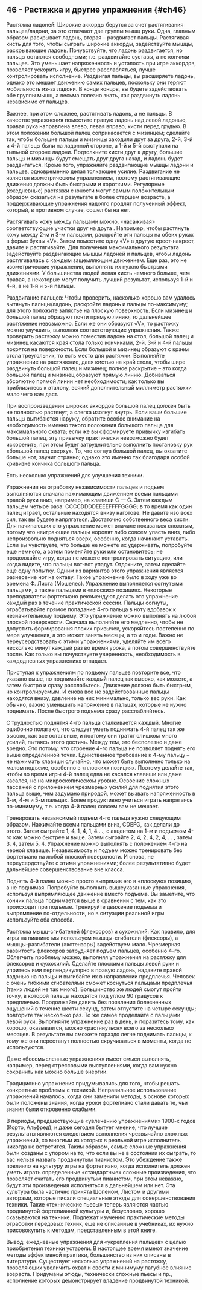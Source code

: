 ## 46 - Растяжка и другие упражнения {#ch46}

Растяжка ладоней: Широкие аккорды берутся за счет растягивания пальцев/ладони, за это отвечают две группы мышц руки. Одна, главным образом раскрывает ладонь, вторая – раздвигает пальцы. Растягивая кисть для того, чтобы сыграть широкие аккорды, задействуйте мышцы, раскрывающие ладонь. Почувствуйте, что ладонь раздвигается, но пальцы остаются свободными; т.е. раздвигайте суставы, а не кончики пальцев. Это уменьшает напряженность и усталость при игре аккордов, позволяет ускорить игру, быстрее расслабляться, лучше контролировать исполнение. Раздвигая пальцы, вы расширяете ладонь, однако это мешает движению самих пальцев, поскольку они теряют мобильность из-за ладони. В конце концов, вы будете задействовать обе группы мышц, а весьма полезно знать, как раздвинуть ладонь независимо от пальцев.

Важнее, при этом сложнее, растягивать ладонь, а не пальцы. В качестве упражнения поместите правую ладонь над левой ладонью, правая рука направлена влево, левая вправо, кисти перед грудью. В этом положении большой палец соприкасается с мизинцем; сделайте так, чтобы большие пальцы и мизинцы заходили друг за друга, 2-й, 3-й и 4-й пальцы были на ладонной стороне, а 1-й и 5-й выступали на тыльной стороне ладони. Подтолкните кисти друг к другу, большие пальцы и мизинцы будут смещать друг друга назад, и ладонь будет раздвигаться. Кроме того, упражняйте раздвигающие мышцы ладони и пальцев, одновременно делая толкающее усилие. Раздвигание не является изометрическим упражнением, поэтому растягивающие движения должны быть быстрыми и короткими. Регулярные (ежедневные) растяжки с юности могут самым положительным образом сказаться на результате в более старшем возрасте, а поддерживающие упражнения надолго продлят полученный эффект, который, в противном случае, сошел бы на нет.

Растягивать кожу между пальцами можно, «насаживая» соответствующие участки друг на друга . Например, чтобы растянуть кожу между 2-м и 3-м пальцами, раскройте эти пальцы на обеих руках в форме буквы «V». Затем поместите одну «V» в другую крест-накрест, давите и растягивайте. Для получения максимального результата задействуйте раздвигающие мышцы ладоней и пальцев, чтобы ладонь растягивалась с каждым защемляющим движением. Еще раз, это не изометрические упражнения, выполнять их нужно быстрыми движениями. У большинства людей левая кисть немного больше, чем правая, а некоторые могут получить лучший результат, используя 1-й и 4-й, а не 1-й и 5-й пальцы.

Раздвигание пальцев: Чтобы проверить, насколько хорошо вам удалось вытянуть пальцы/ладонь, раскройте ладонь и пальцы по-максимуму; для этого положите запястье на плоскую поверхность. Если мизинец и большой палец образуют почти прямую линию, то дальнейшее растяжение невозможно. Если же они образуют «V», то растяжку можно улучшить, выполняя соответствующие упражнения. Также проверить растяжку можно поместив ладонь на стол, большой палец и мизинец касаются края стола только кончиками, 2-й, 3-й и 4-й пальцы покоятся на поверхности. Если большой и мизинец образуют с краем стола треугольник, то есть место для растяжки. Выполняйте упражнение на растяжение, давя кистью на край стола, чтобы шире раздвинуть большой палец и мизинец; полное раскрытие – это когда большой палец и мизинец образуют прямую линию. Добиваться абсолютно прямой линии нет необходимости; как только вы приблизитесь к эталону, всякий дополнительный миллиметр растяжки мало чего вам даст.

При воспроизведении широких аккордов большой палец должен быть не полностью растянут, а слегка изогнут внутрь. Если ваши большие пальцы выгибаются наружу, обратите особое внимание на необходимость именно такого положения большого пальца для максимального охвата; если же вы сформируете привычку изгибать большой палец, эту привычку практически невозможно будет искоренить, при этом будет затруднительно выполнить постановку рук «большой палец сверху». То, что согнув большой палец, вы охватите больше нот, звучит странно; однако это именно так благодаря особой кривизне кончика большого пальца.

Есть несколько упражнений для улучшения техники.

Упражнения на отработку независимости пальцев и подъем выполняются сначала нажимающим движением всеми пальцами правой руки вниз, например, на клавиши C — G. Затем каждым пальцем четыре раза: CCCCDDDDEEEEFFFFGGGG; в то время как один палец играет, остальные находятся внизу наготове. Не давите изо всех сил, так вы будете напрягаться. Достаточно собственного веса кисти. Для начинающих это упражнение может вначале показаться сложным, потому что неиграющие пальцы норовят либо совсем упасть вниз, либо непроизвольно подняться вверх, особенно, когда начинают уставать. Если вы чувствуете, что больше не можете их удерживать, попробуйте еще немного, а затем поменяйте руки или остановитесь; не продолжайте игру, когда не можете контролировать ситуацию, или когда видите, что пальцы вот-вот упадут. Отдохните, затем сделайте еще одну попытку. Одним из вариантов этого упражнения является разнесение нот на октаву. Такое упражнение было в ходу уже во времена Ф. Листа (Мошелес). Упражнение выполняется согнутыми пальцами, а также пальцами в «плоских» позициях. Некоторые преподаватели фортепиано рекомендуют делать это упражнение каждый раз в течение практической сессии. Пальцы согнуты, отрабатывайте прямое попадание 4-го пальца в ноту вдобавок к незначительному подъему. Это упражнение можно выполнять на любой плоской поверхности. Сначала выполняйте его медленно, чтобы не допустить формирования плохих привычек, ускоряйтесь постепенно по мере улучшения, а это может занять месяцы, а то и годы. Важно не переусердствовать с этими упражнениями, уделяйте им всего несколько минут каждый раз во время урока, а потом совершенствуйте после. Как только вы почувствуете уверенность, необходимость в каждодневных упражнениях отпадает.

Приступая к упражнениям по подъему пальцев повторите все, что указано выше, но поднимайте каждый палец так высоко, как можете, а затем быстро и сразу расслабьтесь. Движение должно быть быстрым, но контролируемым. И снова все не задействованные пальцы находятся внизу, давление на них минимально, только вес руки. Как обычно, важно уменьшить напряжение в пальцах, которые не нужно поднимать. После быстрого подъема сразу расслабляйтесь.

С трудностью поднятия 4-го пальца сталкивается каждый. Многие ошибочно полагают, что следует уметь поднимать 4-й палец так же высоко, как все остальные, и поэтому они тратят слишком много усилий, пытаясь этого достичь. Между тем, это бесполезно и даже вредно. Это потому, что строение 4-го пальца не позволяет поднять его выше определенной точки. Единственное требование к 4-му пальцу – не нажимать клавиши случайно, что может быть выполнено только на малом подъеме, особенно в «плоских» позициях. Поэтому делайте так, чтобы во время игры 4-й палец едва не касался клавиши или даже касался, но на микроскопическом уровне. Освоение сложных пассажей с приложением чрезмерных усилий для поднятия этого пальца выше, чем задумано природой, может вызвать напряженность в 3-м, 4-м и 5-м пальцах. Более продуктивно учиться играть напрягаясь по-минимуму, т.е. когда 4-й палец совсем вам не мешает.

Тренировать независимый подъем 4-го пальца нужно следующим образом. Нажимайте всеми пальцами вниз, CDEFG, как делали до этого. Затем сыграйте 1, 4, 1, 4, 1, 4.. ., с акцентом на 1-м и подъемом 4-го как можно быстрее и выше. Затем сыграйте 2, 4, 2, 4, 2, 4, . . , затем 3, 4, затем 5, 4. Упражнение можно выполнять с положением 4-го на черной клавише. Независимость и подъем можно тренировать без фортепиано на любой плоской поверхности. И снова, не переусердствуйте с этими упражнениями; более результативно будет дальнейшее совершенствование вне класса.

Поднять 4-й палец можно просто выпрямив его в «плоскую» позицию, а не поднимая. Попробуйте выполнить вышеуказанные упражнения, используя выпрямляющее движение вместо подъема. Вы заметите, что кончик пальца поднимается выше в сравнении с тем, как это происходит при подъеме. Тренируйте движение подъема и выпрямление по-отдельности, но в ситуации реальной игры используйте оба способа.

Растяжка мышц-сгибателей (флексоров) и сухожилий: Как правило, для игры на пианино мы используем мышцы-сгибатели (флексоры), а мышцы-разгибатели (экстензоры) задействуем мало. Чрезмерная развитость флексоров затрудняет подъем пальцев, особенно 4-го. Облегчить проблему можно, выполняя упражнения на растяжку для флексоров и сухожилий. Сделайте плоскими пальцы левой руки и упритесь ими перпендикулярно в правую ладонь, надавите правой ладонью на пальцы и выгибайте их в направлении предплечья. Человек с очень гибкими сгибателями сможет коснуться пальцами предплечья (таких людей не так много). Большинство же людей смогут пройти точку, в которой пальцы находятся под углом 90 градусов к предплечью. Продолжайте давить без появления болезненных ощущений в течение шести секунд, затем отпустите на четыре секунды; повторите так несколько раз. То же самое проделайте с пальцами левой руки. Выполняйте упражнение раз в день, и поразитесь тому, как хорошо, оказывается, можно «растянуться» всего за несколько месяцев. В результате вы сможете гораздо легче поднимать пальцы, к тому же они перестанут полностью скручиваться в моменты, когда не используются.

Даже «бессмысленные упражнения» имеет смысл выполнять, например, перед стрессовыми выступлениями, когда вам нужно сохранить как можно больше энергии.

Традиционно упражнения придумывались для того, чтобы решать конкретные проблемы с техникой. Неправильное использование упражнений началось, когда они заменили методы, в основе которых были положены знания, когда уроки фортепиано стали давать те, чьи знания были откровенно слабыми.

В периоды, предшествующие «увлечению упражнениями» 1900-х годов (Корто, Альфред), и даже сегодня бытует мнение, что лучшие результаты являются следствием выполнения чрезвычайно сложных упражнений, со многими из которых в реальной игре исполнитель никогда не встретится. Таким образом, самые сложные упражнения были созданы с упором на то, что если вы не в состоянии их сыграть, то вас нельзя назвать продвинутым пианистом. Это убеждение также повлияло на культуру игры на фортепиано, когда исполнитель должен уметь играть определенные «стандартные» сложные произведения, что позволяет считать его продвинутым пианистом, при этом неважно, будут эти произведения исполняться в дальнейшем или нет. Эта культура была частично принята Шопеном, Листом и другими авторами, которые писали специальные этюды для совершенствования техники. Такие «технические пьесы» теперь являются частью продвинутой фортепианной культуры и, безусловно, хорошо сказываются на технике. Подлежат изучению практические методы отработки передовых техник, еще не описанные в учебниках, их нужно присовокупить к методам, представленным в этой книге.

Вывод: ежедневные упражнения для «укрепления пальцев» с целью приобретения техники устарели. В настоящее время имеют значение методы эффективной практики, большинство из них описаны в литературе. Существует несколько упражнений на растяжку, позволяющих увеличить охват и свести к минимуму пагубное влияние возраста. Придуманы этюды, технически сложные пьесы и пр., исполнение которых демонстрирует владение продвинутой техникой.
